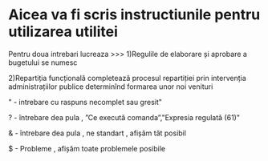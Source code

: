 # Aicea va fi scris instructiunile pentru utilizarea utilitei

Pentru doua intrebari lucreaza >>>
1)Regulile de elaborare și aprobare a bugetului se numesc

2)Repartiția funcțională completează procesul repartiției prin intervenția administrațiilor publice determinînd formarea unor noi venituri


 "    -  intrebare cu raspuns necomplet sau gresit"

? - întrebare dea pula , ”Ce execută comanda”,"Expresia regulată (61)"

& - întrebare dea pula , ne standart , afișăm tăt posibil

$ - Probleme , afișăm toate problemele posibile
